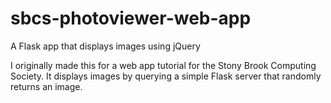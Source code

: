# sbcs-photoviewer-web-app
A Flask app that displays images using jQuery

I originally made this for a web app tutorial for the Stony Brook Computing Society.  It displays images by querying a simple 
Flask server that randomly returns an image.
